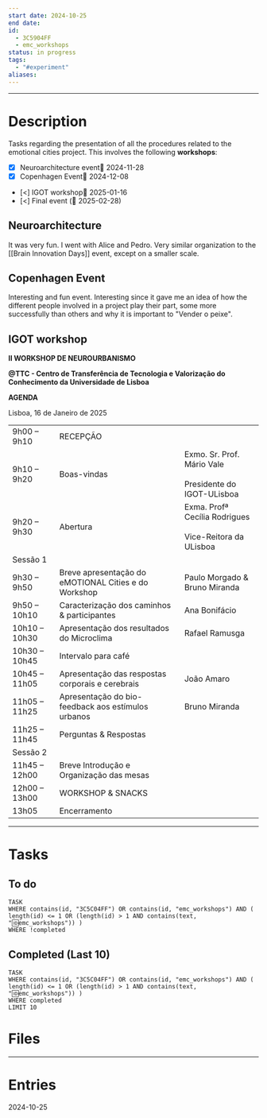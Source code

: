 ```yaml
---
start date: 2024-10-25
end date: 
id: 
  - 3C5904FF
  - emc_workshops
status: in progress
tags:
  - "#experiment"
aliases:
---
```

---
# Description
Tasks regarding the presentation of all the procedures related to the emotional cities project. This involves the following **workshops**:
- [x] Neuroarchitecture event📅 2024-11-28
- [x] Copenhagen Event📅 2024-12-08
- [<] IGOT workshop📅 2025-01-16
- [<] Final event (📅 2025-02-28)
## Neuroarchitecture
It was very fun. I went with Alice and Pedro. Very similar organization to the [[Brain Innovation Days]] event, except on a smaller scale.
## Copenhagen Event
Interesting and fun event. Interesting since it gave me an idea of how the different people involved in a project play their part, some more successfully than others and why it is important to "Vender o peixe".
## IGOT workshop
**II WORKSHOP DE NEUROURBANISMO**

**@TTC - Centro de Transferência de Tecnologia e Valorização do Conhecimento da Universidade de Lisboa**

**AGENDA**

Lisboa, 16 de Janeiro de 2025

|   |   |   |
|---|---|---|
|9h00 – 9h10|RECEPÇÃO|   |
|9h10 – 9h20|Boas-vindas|Exmo. Sr. Prof. Mário Vale<br><br>Presidente do IGOT-ULisboa|
|9h20 – 9h30|Abertura|Exma. Profª Cecília Rodrigues<br><br>Vice-Reitora da ULisboa|
|Sessão 1|   |   |
|9h30 – 9h50|Breve apresentação do eMOTIONAL Cities e do Workshop|Paulo Morgado & Bruno Miranda|
|9h50 – 10h10|Caracterização dos caminhos & participantes|Ana Bonifácio|
|10h10 – 10h30|Apresentação dos resultados do Microclima|Rafael Ramusga|
|10h30 – 10h45|Intervalo para café|   |
|10h45 – 11h05|Apresentação das respostas corporais e cerebrais|João Amaro|
|11h05 – 11h25|Apresentação do bio- feedback aos estímulos urbanos|Bruno Miranda|
|11h25 – 11h45|Perguntas & Respostas|   |
|Sessão 2|   |   |
|11h45 – 12h00|Breve Introdução e Organização das mesas|   |
|12h00 – 13h00|WORKSHOP & SNACKS|   |
|13h05|Encerramento|   |

---
# Tasks
## To do
```dataview
TASK
WHERE contains(id, "3C5C04FF") OR contains(id, "emc_workshops") AND ( length(id) <= 1 OR (length(id) > 1 AND contains(text, "🆔emc_workshops")) )
WHERE !completed
```
## Completed (Last 10)
```dataview 
TASK
WHERE contains(id, "3C5C04FF") OR contains(id, "emc_workshops") AND ( length(id) <= 1 OR (length(id) > 1 AND contains(text, "🆔emc_workshops")) )
WHERE completed
LIMIT 10
```
# Files


---
# Entries
2024-10-25